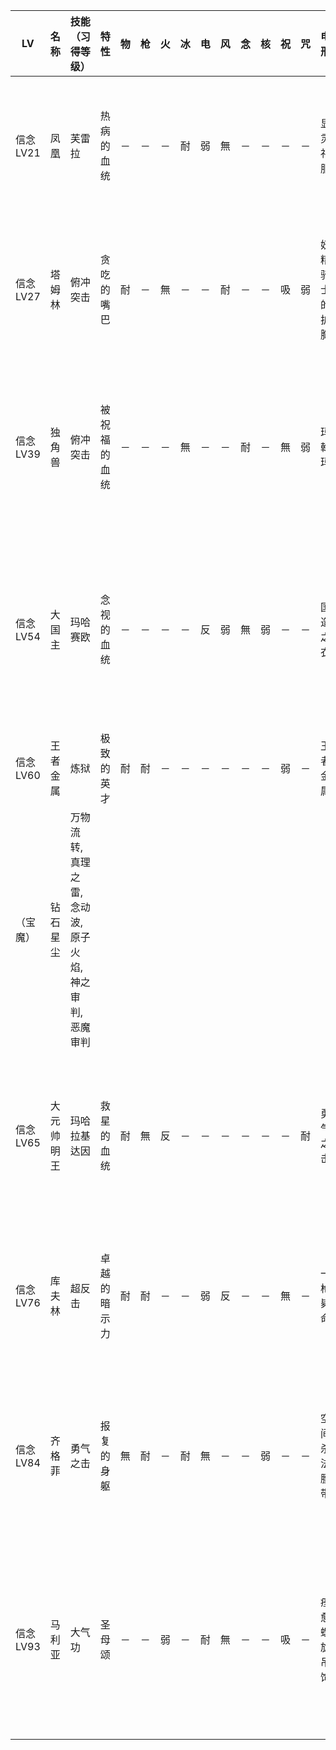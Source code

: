 |LV|名称|技能（习得等级）|特性|物|枪|火|冰|电|风|念|核|祝|咒|电刑|警报电刑|装备类型|技能|
|-|-|-|-|-|-|-|-|-|-|-|-|-|-|-|-|-|-|
|信念LV21|凤凰|芙雷拉|热病的血统|－|－|－|耐|弱|無|－|－|－|－|显灵礼服|尊贵不凡的显灵礼服|女性防具|织梦针,迪亚拉玛(22),利卡姆(23),核热强化(25),玛哈芙蕾拉(26)|
|信念LV27|塔姆林|俯冲突击|贪吃的嘴巴|耐|－|無|－|－|耐|－|－|吸|弱|妖精骑士的护胸|幻魔的护胸|男性防具|头脑震撼,反叛,教练(28),碎脑击(30),洗脑几率UP(31),亢奋(32)|
|信念LV39|独角兽|俯冲突击|被祝福的血统|－|－|－|無|－|－|耐|－|無|弱|玛翰玛|哈玛翁|技能卡|玛翰玛,デグンダ,萨玛利卡姆(41),电光火石(42),克加翁(43),哈玛翁(44)|
|信念LV54|大国主|玛哈赛欧|念视的血统|－|－|－|－|反|弱|無|弱|－|－|国造之衣|国造之衣R|男性防具|刹那五月雨斩,玛哈塔尔卡加,念动强化(55),消除念动防御(56),极·核热识破(57),灼热波浪(59)|
|信念LV60|王者金属|炼狱|极致的英才|耐|耐|－|－|－|－|－|－|弱|－|王者金属|王者金属R|饰品|
|（宝魔）|钻石星尘|万物流转,真理之雷,念动波,原子火焰,神之审判,恶魔审判|
|信念LV65|大元帅明王|玛哈拉基达因|救星的血统|耐|無|反|－|－|－|－|－|－|耐|勇气之击|剑之舞|技能卡|鬼神乐,梅迪亚拉翰,超反击(67),萨玛利卡姆(68),勇气之击(70),攻击诀窍(71)|
|信念LV76|库夫林|超反击|卓越的暗示力|耐|耐|－|－|弱|反|－|－|無|－|一枪毙命|至高魔弹|技能卡|一枪毙命,反叛,玛哈塔尔卡加(78),勇气之击(79),蓄力(80),建言(81)|
|信念LV84|齐格菲|勇气之击|报复的身躯|無|耐|－|耐|無|－|－|弱|－|－|空间杀法腰带|勇气腰带|饰品|玛哈斯库卡加,超反击,蓄力(85),建言(87),空间杀法(89),自动玛哈塔尔卡(90)|
|信念LV93|马利亚|大气功|圣母颂|－|－|弱|－|耐|無|－|－|吸|－|痊愈螺旋吊饰|纯洁的玫瑰念珠|饰品|救世主之愈,圣母的慈爱,灼热奋起(94),圣母的拥抱(96),大天使的庇佑(97),圣母的呢喃(98)|
